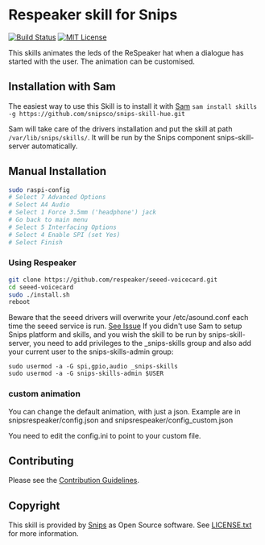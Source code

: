 # Respeaker skill for Snips

[![Build Status](https://travis-ci.org/snipsco/snips-skill-hue.svg)](https://travis-ci.org/snipsco/snips-skill-hue)
[![MIT License](https://img.shields.io/badge/license-MIT-blue.svg)](https://raw.githubusercontent.com/snipsco/snips-skill-hue/master/LICENSE.txt)

This skills animates the leds of the ReSpeaker hat when a dialogue has started with the user. The animation can be customised.

## Installation with Sam

The easiest way to use this Skill is to install it with [Sam](https://snips.gitbook.io/getting-started/installation)
`sam install skills -g https://github.com/snipsco/snips-skill-hue.git`

Sam will take care of the drivers installation and put the skill at path `/var/lib/snips/skills/`. It will be run by the Snips component snips-skill-server automatically.

## Manual Installation

```sh
sudo raspi-config
# Select 7 Advanced Options
# Select A4 Audio
# Select 1 Force 3.5mm ('headphone') jack
# Go back to main menu
# Select 5 Interfacing Options
# Select 4 Enable SPI (set Yes)
# Select Finish
```

### Using Respeaker
```sh
git clone https://github.com/respeaker/seeed-voicecard.git
cd seeed-voicecard
sudo ./install.sh
reboot
```

Beware that the seeed drivers will overwrite your /etc/asound.conf each time the seeed service is run. [See Issue](https://github.com/respeaker/seeed-voicecard/pull/59)
If you didn't use Sam to setup Snips platform and skills, and you wish the skill to be run by snips-skill-server, you need to add privileges to the _snips-skills group and also add your current user to the snips-skills-admin group:
```
sudo usermod -a -G spi,gpio,audio _snips-skills
sudo usermod -a -G snips-skills-admin $USER
```

### custom animation

You can change the default animation, with just a json.
Example are in snipsrespeaker/config.json and snipsrespeaker/config\_custom.json

You need to edit the config.ini to point to your custom file.

## Contributing

Please see the [Contribution Guidelines](https://github.com/snipsco/snips-skill-hue/blob/master/CONTRIBUTING.rst).

## Copyright

This skill is provided by [Snips](https://www.snips.ai) as Open Source software. See [LICENSE.txt](https://github.com/snipsco/snips-skill-hue/blob/master/LICENSE.txt) for more information.
